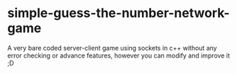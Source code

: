 # simple-guess-the-number-network-game
A very bare coded server-client game using sockets in c++ without any error checking or advance features, however you can modify and improve it ;D
